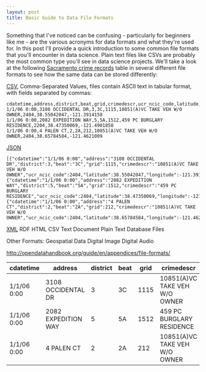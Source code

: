 ```yaml
---
layout: post
title: Basic Guide to Data File Formats
---
```


Something that I've noticed can be confusing - particularly for beginners like me - are the various acronyms for data formats and what they're used for. In this post I'll provide a quick introduction to some common file formats that you'll encounter in data science. Plain text files like CSVs are probably the most common type you'll see in data science projects. We'll take a look at the following [Sacramento crime records](http://samplecsvs.s3.amazonaws.com/SacramentocrimeJanuary2006.csv) table in several different file formats to see how the same data can be stored differently: 
<table>
<thead>
<tr>
<th>cdatetime</th>
<th>address</th>
<th>district</th>
<th>beat</th>
<th>grid</th>
<th>crimedescr</th>
<th>ucr_ncic_code</th>
<th>latitude</th>
<th>longitude</th>
</thead>
<tbody>
  <tr>
    <td>1/1/06 0:00</td>
    <td>3108 OCCIDENTAL DR</td> 
    <td>3</td>
    <td>3C</td>
    <td>1115</td> 
    <td>10851(A)VC TAKE VEH W/O OWNER</td>
    <td>2404</td>
    <td>38.55042047</td> 
    <td>-121.3914158</td>
  </tr>
    <tr>
    <td>1/1/06 0:00</td>
    <td>2082 EXPEDITION WAY</td> 
    <td>5</td>
    <td>5A</td>
    <td>1512</td> 
    <td>459 PC BURGLARY RESIDENCE</td>
    <td>2204</td>
    <td>38.47350069</td> 
    <td>-121.4901858</td>
  </tr>
    <tr>
    <td>1/1/06 0:00</td>
    <td>4 PALEN CT</td> 
    <td>2</td>
    <td>2A</td>
    <td>212</td> 
    <td>10851(A)VC TAKE VEH W/O OWNER</td>
    <td>2404</td>
    <td>38.65784584</td> 
    <td>-121.4621009</td>
  </tr>
</tbody>


[CSV](https://en.wikipedia.org/wiki/Comma-separated_values), Comma-Separated Values, files contain ASCII text in tabular format, with fields separated by commas:
```
cdatetime,address,district,beat,grid,crimedescr,ucr_ncic_code,latitude,longitude
1/1/06 0:00,3108 OCCIDENTAL DR,3,3C,1115,10851(A)VC TAKE VEH W/O OWNER,2404,38.55042047,-121.3914158
1/1/06 0:00,2082 EXPEDITION WAY,5,5A,1512,459 PC BURGLARY RESIDENCE,2204,38.47350069,-121.4901858
1/1/06 0:00,4 PALEN CT,2,2A,212,10851(A)VC TAKE VEH W/O OWNER,2404,38.65784584,-121.4621009
```

[JSON](https://en.wikipedia.org/wiki/JSON)
```
[{"cdatetime":"1/1/06 0:00","address":"3108 OCCIDENTAL DR","district":3,"beat":"3C","grid":1115,"crimedescr":"10851(A)VC TAKE VEH W/O OWNER","ucr_ncic_code":2404,"latitude":38.55042047,"longitude":-121.3914158},
{"cdatetime":"1/1/06 0:00","address":"2082 EXPEDITION WAY","district":5,"beat":"5A","grid":1512,"crimedescr":"459 PC BURGLARY RESIDENCE","ucr_ncic_code":2404,"latitude":38.47350069,"longitude":-121.4901858},
{"cdatetime":"1/1/06 0:00","address":"4 PALEN CT","district":2,"beat":"2A","grid":212,"crimedescr":"10851(A)VC TAKE VEH W/O OWNER","ucr_ncic_code":2404,"latitude":38.65784584,"longitude":-121.4621009}]
```
[XML](https://en.wikipedia.org/wiki/XML)
RDF
HTML
CSV
Text Document
Plain Text
Database Files

Other Formats:
Geospatial Data
Digital Image
Digital Audio


http://opendatahandbook.org/guide/en/appendices/file-formats/
